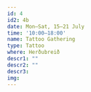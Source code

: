```yaml
---
id: 4
id2: 4b
date: Mon–Sat, 15–21 July
time: '10:00–18:00'
name: Tattoo Gathering
type: Tattoo
where: Herðubreið
descr1: ""  
descr2: ""
descr3: 
img: 
---
```

